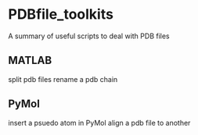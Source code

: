 # PDBfile_toolkits
A summary of useful scripts to deal with PDB files

## MATLAB
split pdb files
rename a pdb chain

## PyMol
insert a psuedo atom in PyMol
align a pdb file to another
